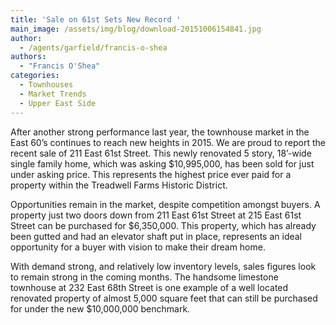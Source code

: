 ```yaml
---
title: 'Sale on 61st Sets New Record '
main_image: /assets/img/blog/download-20151006154841.jpg
author:
  - /agents/garfield/francis-o-shea
authors:
  - "Francis O'Shea"
categories:
  - Townhouses
  - Market Trends
  - Upper East Side
---
```

<p>After another strong performance last year, the townhouse market in the East 60’s continues to reach new heights in 2015. We are proud to report the recent sale of 211 East 61st Street. This newly renovated 5 story, 18’-wide single family home, which was asking $10,995,000, has been sold for just under asking price. This represents the highest price ever paid for a property within the Treadwell Farms Historic District.</p><p>Opportunities remain in the market, despite competition amongst buyers. A property just two doors down from 211 East 61st Street at 215 East 61st Street can be purchased for $6,350,000. This property, which has already been gutted and had an elevator shaft put in place, represents an ideal opportunity for a buyer with vision to make their dream home.<br></p><p>With demand strong, and relatively low inventory levels, sales figures look to remain strong in the coming months. The handsome limestone townhouse at 232 East 68th Street is one example of a well located renovated property of almost 5,000 square feet that can still be purchased for under the new $10,000,000 benchmark.<span></span><br></p>